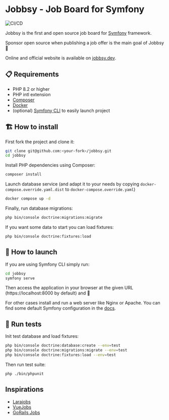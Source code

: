 # Jobbsy - Job Board for Symfony

![CI/CD](https://github.com/jobbsy-dev/jobbsy/actions/workflows/tests.yaml/badge.svg?branch=main)

Jobbsy is the first and open source job board for [Symfony](https://symfony.com) framework.

Sponsor open source when publishing a job offer is the main goal of Jobbsy 💖

Online and official website is available on [jobbsy.dev](https://jobbsy.dev).

## 📋 Requirements

- PHP 8.2 or higher
- PHP intl extension
- [Composer](https://getcomposer.org)
- [Docker](https://www.docker.com/)
- (optional) [Symfony CLI](https://symfony.com/download) to easily launch project

## 🏗 How to install

First fork the project and clone it:

```bash
git clone git@github.com:<your-fork>/jobbsy.git
cd jobbsy
```

Install PHP dependencies using Composer:

```bash
composer install
```

Launch database service (and adapt it to your needs by copying `docker-compose.override.yaml.dist` to `docker-compose.override.yaml`)

```bash
docker compose up -d
```

Finally, run database migrations:

```bash
php bin/console doctrine:migrations:migrate
```

If you want some data to start you can load fixtures:

```bash
php bin/console doctrine:fixtures:load
```

## 🚀 How to launch

If you are using Symfony CLI simply run:

```bash
cd jobbsy
symfony serve
```

Then access the application in your browser at the given URL (https://localhost:8000 by default) and 🎉

For other cases install and run a web server like Nginx or Apache. You can find some default Symfony configuration in the [docs](https://symfony.com/doc/current/setup/web_server_configuration.html).

## 🧪 Run tests

Init test database and load fixtures:

```bash
php bin/console doctrine:database:create --env=test
php bin/console doctrine:migrations:migrate --env=test
php bin/console doctrine:fixtures:load --env=test
```

Then run test suite:

```bash
php ./bin/phpunit
```

## Inspirations

- [Larajobs](https://larajobs.com)
- [VueJobs](https://vuejobs.com)
- [GoRails Jobs](https://jobs.gorails.com)
